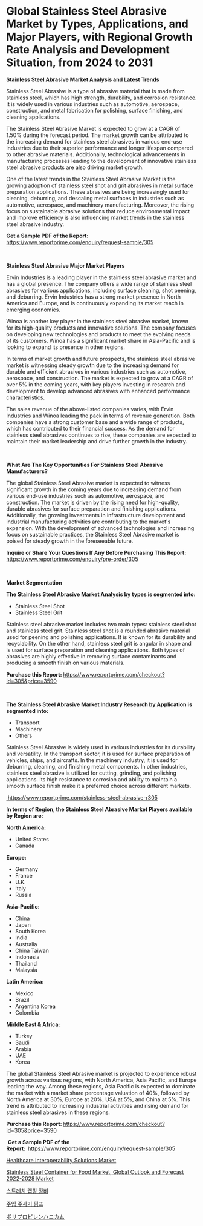 <p><h1>Global Stainless Steel Abrasive Market by Types, Applications, and Major Players, with Regional Growth Rate Analysis and Development Situation, from 2024 to 2031</h1></p><p><strong>Stainless Steel Abrasive Market Analysis and Latest Trends</strong></p>
<p><p>Stainless Steel Abrasive is a type of abrasive material that is made from stainless steel, which has high strength, durability, and corrosion resistance. It is widely used in various industries such as automotive, aerospace, construction, and metal fabrication for polishing, surface finishing, and cleaning applications.</p><p>The Stainless Steel Abrasive Market is expected to grow at a CAGR of 1.50% during the forecast period. The market growth can be attributed to the increasing demand for stainless steel abrasives in various end-use industries due to their superior performance and longer lifespan compared to other abrasive materials. Additionally, technological advancements in manufacturing processes leading to the development of innovative stainless steel abrasive products are also driving market growth.</p><p>One of the latest trends in the Stainless Steel Abrasive Market is the growing adoption of stainless steel shot and grit abrasives in metal surface preparation applications. These abrasives are being increasingly used for cleaning, deburring, and descaling metal surfaces in industries such as automotive, aerospace, and machinery manufacturing. Moreover, the rising focus on sustainable abrasive solutions that reduce environmental impact and improve efficiency is also influencing market trends in the stainless steel abrasive industry.</p></p>
<p><strong>Get a Sample PDF of the Report:&nbsp;</strong> <a href="https://www.reportprime.com/enquiry/request-sample/305">https://www.reportprime.com/enquiry/request-sample/305</a></p>
<p>&nbsp;</p>
<p><strong>Stainless Steel Abrasive Major Market Players</strong></p>
<p><p>Ervin Industries is a leading player in the stainless steel abrasive market and has a global presence. The company offers a wide range of stainless steel abrasives for various applications, including surface cleaning, shot peening, and deburring. Ervin Industries has a strong market presence in North America and Europe, and is continuously expanding its market reach in emerging economies.</p><p>Winoa is another key player in the stainless steel abrasive market, known for its high-quality products and innovative solutions. The company focuses on developing new technologies and products to meet the evolving needs of its customers. Winoa has a significant market share in Asia-Pacific and is looking to expand its presence in other regions.</p><p>In terms of market growth and future prospects, the stainless steel abrasive market is witnessing steady growth due to the increasing demand for durable and efficient abrasives in various industries such as automotive, aerospace, and construction. The market is expected to grow at a CAGR of over 5% in the coming years, with key players investing in research and development to develop advanced abrasives with enhanced performance characteristics.</p><p>The sales revenue of the above-listed companies varies, with Ervin Industries and Winoa leading the pack in terms of revenue generation. Both companies have a strong customer base and a wide range of products, which has contributed to their financial success. As the demand for stainless steel abrasives continues to rise, these companies are expected to maintain their market leadership and drive further growth in the industry.</p></p>
<p>&nbsp;</p>
<p><strong>What Are The Key Opportunities For Stainless Steel Abrasive Manufacturers?</strong></p>
<p><p>The global Stainless Steel Abrasive market is expected to witness significant growth in the coming years due to increasing demand from various end-use industries such as automotive, aerospace, and construction. The market is driven by the rising need for high-quality, durable abrasives for surface preparation and finishing applications. Additionally, the growing investments in infrastructure development and industrial manufacturing activities are contributing to the market's expansion. With the development of advanced technologies and increasing focus on sustainable practices, the Stainless Steel Abrasive market is poised for steady growth in the foreseeable future.</p></p>
<p><strong>Inquire or Share Your Questions If Any Before Purchasing This Report:</strong> <a href="https://www.reportprime.com/enquiry/pre-order/305">https://www.reportprime.com/enquiry/pre-order/305</a></p>
<p>&nbsp;</p>
<p><strong>Market Segmentation</strong></p>
<p><strong>The Stainless Steel Abrasive Market Analysis by types is segmented into:</strong></p>
<p><ul><li>Stainless Steel Shot</li><li>Stainless Steel Grit</li></ul></p>
<p><p>Stainless steel abrasive market includes two main types: stainless steel shot and stainless steel grit. Stainless steel shot is a rounded abrasive material used for peening and polishing applications. It is known for its durability and recyclability. On the other hand, stainless steel grit is angular in shape and is used for surface preparation and cleaning applications. Both types of abrasives are highly effective in removing surface contaminants and producing a smooth finish on various materials.</p></p>
<p><strong>Purchase this Report:&nbsp;</strong><a href="https://www.reportprime.com/checkout?id=305&price=3590">https://www.reportprime.com/checkout?id=305&price=3590</a></p>
<p>&nbsp;</p>
<p><strong>The Stainless Steel Abrasive Market Industry Research by Application is segmented into:</strong></p>
<p><ul><li>Transport</li><li>Machinery</li><li>Others</li></ul></p>
<p><p>Stainless Steel Abrasive is widely used in various industries for its durability and versatility. In the transport sector, it is used for surface preparation of vehicles, ships, and aircrafts. In the machinery industry, it is used for deburring, cleaning, and finishing metal components. In other industries, stainless steel abrasive is utilized for cutting, grinding, and polishing applications. Its high resistance to corrosion and ability to maintain a smooth surface finish make it a preferred choice across different markets.</p></p>
<p><a href="https://www.reportprime.com/stainless-steel-abrasive-r305">&nbsp;https://www.reportprime.com/stainless-steel-abrasive-r305</a></p>
<p><strong>In terms of Region, the Stainless Steel Abrasive Market Players available by Region are:</strong></p>
<p>
    <p> <strong> North America: </strong>
        <ul>
            <li>United States</li>
            <li>Canada</li>
        </ul>
        </p> 
    <p> <strong> Europe: </strong>
        <ul>
            <li>Germany</li>
            <li>France</li>
            <li>U.K.</li>
            <li>Italy</li>
            <li>Russia</li>
        </ul>
        </p> 
    <p> <strong> Asia-Pacific: </strong>
        <ul>
            <li>China</li>
            <li>Japan</li>
            <li>South Korea</li>
            <li>India</li>
            <li>Australia</li>
            <li>China Taiwan</li>
            <li>Indonesia</li>
            <li>Thailand</li>
            <li>Malaysia</li>
        </ul>
        </p> 
    <p> <strong> Latin America: </strong>
        <ul>
            <li>Mexico</li>
            <li>Brazil</li>
            <li>Argentina Korea</li>
            <li>Colombia</li>
        </ul>
        </p> 
    <p> <strong> Middle East & Africa: </strong>
        <ul>
            <li>Turkey</li>
            <li>Saudi</li>
            <li>Arabia</li>
            <li>UAE</li>
            <li>Korea</li>
        </ul>
    </p>
    </p>
<p><p>The global Stainless Steel Abrasive market is projected to experience robust growth across various regions, with North America, Asia Pacific, and Europe leading the way. Among these regions, Asia Pacific is expected to dominate the market with a market share percentage valuation of 40%, followed by North America at 30%, Europe at 20%, USA at 5%, and China at 5%. This trend is attributed to increasing industrial activities and rising demand for stainless steel abrasives in these regions.</p></p>
<p><strong>Purchase this Report: </strong><a href="https://www.reportprime.com/checkout?id=305&price=3590">https://www.reportprime.com/checkout?id=305&price=3590</a></p>
<p>&nbsp;<strong>Get a Sample PDF of the Report:&nbsp;&nbsp;</strong><a href="https://www.reportprime.com/enquiry/request-sample/305">https://www.reportprime.com/enquiry/request-sample/305</a></p>
<p><strong></strong></p>
<p><p><a href="https://issuu.com/reportprime-2/docs/healthcare-interoperability-solutions-market-size-">Healthcare Interoperability Solutions Market</a></p><p><a href="https://medium.com/@sam.gray5456/insights-into-the-stainless-steel-container-for-food-market-global-outlook-and-forecast-2022-2028-82a4c7e587e3">Stainless Steel Container for Food Market, Global Outlook and Forecast 2022-2028 Market</a></p><p><a href="https://medium.com/@chickenlegs8687/%EA%B8%80%EB%A1%9C%EB%B2%8C-%EC%8A%A4%ED%8A%B8%EB%A0%88%EC%B9%AD-%ED%8F%AC%EC%9E%A5-%EC%9E%A5%EB%B9%84-%EC%8B%9C%EC%9E%A5-%EA%B7%9C%EB%AA%A8%EB%8A%94-%EC%97%B0%ED%8F%89%EA%B7%A0-%EC%84%B1%EC%9E%A5%EB%A5%A0-10-9-%EC%97%90-%EB%8F%84%EB%8B%AC%ED%95%A0-%EA%B2%83%EC%9C%BC%EB%A1%9C-%EC%98%88%EC%83%81%EB%90%98%EB%A9%B0-%EC%9D%B4-%EB%B3%B4%EA%B3%A0%EC%84%9C%EB%8A%94-%EC%8B%9C%EC%9E%A5-%EC%84%B1%EC%9E%A5-%ED%8A%B8%EB%A0%8C%EB%93%9C-%EA%B8%B0%ED%9A%8C-%EB%B0%8F-2024-2031%EB%85%84%EA%B9%8C%EC%A7%80%EC%9D%98-%EC%98%88%EC%B8%A1%EC%9D%84-%EB%8B%A4%EB%A3%B9%EB%8B%88%EB%8B%A4-1d9c96af70db">스트레치 랩핑 장비</a></p><p><a href="https://medium.com/@chickenlegs8687/%EC%A3%BC%EC%9E%85-%EC%A3%BC%EC%82%AC%EA%B8%B0-%ED%8E%8C%ED%94%84-%EC%8B%9C%EC%9E%A5-%EB%B3%B4%EA%B3%A0%EC%84%9C-%EC%A0%9C%ED%92%88-%EC%9C%A0%ED%98%95-%EC%A3%BC%EC%82%AC%EA%B8%B0-%EA%B2%BD%EC%9C%84-%EC%9D%B4%EC%8B%9D-%EA%B0%80%EB%8A%A5-%EA%B8%B0%ED%83%80-%EC%B5%9C%EC%A2%85-%EC%82%AC%EC%9A%A9-%EB%B3%91%EC%9B%90-%EA%B0%80%EC%A0%95-%EC%9A%94%EC%96%91-%EC%99%B8%EB%9E%98%EC%88%98%EC%88%A0%EC%84%BC%ED%84%B0-%EA%B8%B0%ED%83%80-%EB%B0%8F-%EC%A7%80%EC%97%AD-2024-2031-47c6b0a29cdb">주입 주사기 펌프</a></p><p><a href="https://medium.com/@alexsania91/%E3%83%9D%E3%83%AA%E3%83%97%E3%83%AD%E3%83%94%E3%83%AC%E3%83%B3%E3%83%8F%E3%83%8B%E3%82%AB%E3%83%A0%E7%94%A3%E6%A5%AD%E5%88%86%E6%9E%90%E3%83%AC%E3%83%9D%E3%83%BC%E3%83%88-%E5%B8%82%E5%A0%B4%E8%A6%8F%E6%A8%A1%E3%81%AF-2024%E5%B9%B4%E3%81%8B%E3%82%892031%E5%B9%B4%E3%81%BE%E3%81%A7%E3%81%AE%E6%9C%9F%E9%96%93%E3%81%AB-6-2-%E3%81%AEcagr%E3%81%A7%E6%88%90%E9%95%B7%E3%81%97%E3%81%BE%E3%81%99-%E3%82%A2%E3%83%97%E3%83%AA%E3%82%B1%E3%83%BC%E3%82%B7%E3%83%A7%E3%83%B3-%E7%A8%AE%E9%A1%9E-%E5%9C%B0%E5%9F%9F%E5%88%A5%E3%81%AB%E4%BA%88%E6%B8%AC%E3%81%95%E3%82%8C%E3%81%A6%E3%81%84%E3%81%BE%E3%81%99-ac5a15e7ac1a">ポリプロピレンハニカム</a></p></p>